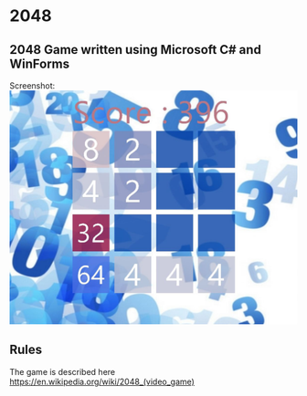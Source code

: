 # 2048

## 2048 Game written using Microsoft C# and WinForms

Screenshot:
![alt text](screenshot.jpg "In game")

## Rules

The game is described here https://en.wikipedia.org/wiki/2048_(video_game)